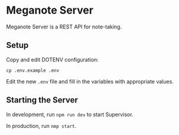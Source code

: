# Meganote Server

Meganote Server is a REST API  for note-taking.

## Setup

Copy and edit DOTENV configuration:

```shell
cp .env.example .env
```

Edit the new `.env` file and fill in the variables with appropriate values.

## Starting the Server

In development, run `npm run dev` to start Supervisor.

In production, run `nmp start`.
